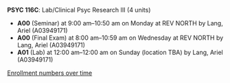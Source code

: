 **PSYC 116C**: Lab/Clinical Psyc Research III (4 units)

- **A00** (Seminar) at 9:00 am–10:50 am on Monday at REV NORTH by Lang, Ariel (A03949171)
- **A00** (Final Exam) at 8:00 am–10:59 am on Wednesday at REV NORTH by Lang, Ariel (A03949171)
- **A01** (Lab) at 12:00 am–12:00 am on Sunday (location TBA) by Lang, Ariel (A03949171)

[Enrollment numbers over time](./PSYC116C.tsv)
